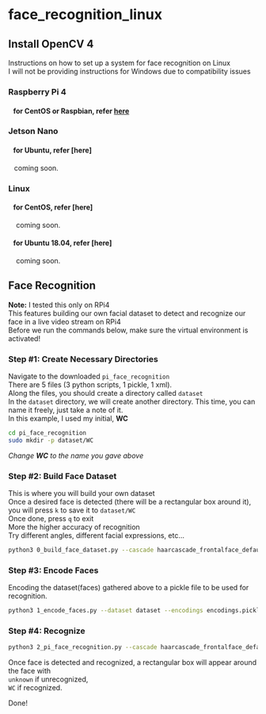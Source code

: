 # face_recognition_linux

## Install OpenCV 4
Instructions on how to set up a system for face recognition on Linux  
I will not be providing instructions for Windows due to compatibility issues  

### Raspberry Pi 4 

####    for CentOS or Raspbian, refer [here](install_script/0_RPi4.md)  

### Jetson Nano

####    for Ubuntu, refer [here]
    coming soon.  
    
### Linux

####    for CentOS, refer [here]
    coming soon.  
    
####    for Ubuntu 18.04, refer [here]
    coming soon.  
    
## Face Recognition
**Note:** I tested this only on RPi4  
This features building our own facial dataset to detect and recognize our face in a live video stream on RPi4  
Before we run the commands below, make sure the virtual environment is activated!  

### Step #1: Create Necessary Directories
Navigate to the downloaded `pi_face_recognition`  
There are 5 files (3 python scripts, 1 pickle, 1 xml).  
Along the files, you should create a directory called `dataset`  
In the `dataset` directory, we will create another directory. This time, you can name it freely, just take a note of it.  
In this example, I used my initial, **WC**  
```sh
cd pi_face_recognition
sudo mkdir -p dataset/WC
```
_Change **WC** to the name you gave above_

### Step #2: Build Face Dataset
This is where you will build your own dataset  
Once a desired face is detected (there will be a rectangular box around it), you will press `k` to save it to `dataset/WC`  
Once done, press `q` to exit  
More the higher accuracy of recognition  
Try different angles, different facial expressions, etc...  
```sh
python3 0_build_face_dataset.py --cascade haarcascade_frontalface_default.xml --output dataset/WC
```

### Step #3: Encode Faces
Encoding the dataset(faces) gathered above to a pickle file to be used for recognition.  
```sh
python3 1_encode_faces.py --dataset dataset --encodings encodings.pickle --detection-method hog
```

### Step #4: Recognize

```sh
python3 2_pi_face_recognition.py --cascade haarcascade_frontalface_default.xml --encodings encodings.pickle
```
Once face is detected and recognized, a rectangular box will appear around the face with  
`unknown` if unrecognized,  
`WC` if recognized.  

Done!  

